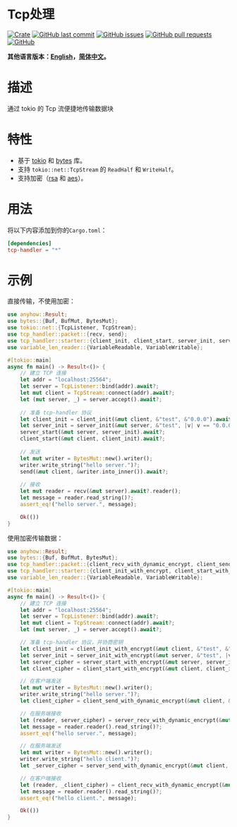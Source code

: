 # Tcp处理

[![Crate](https://img.shields.io/crates/v/tcp-handler.svg)](https://crates.io/crates/tcp-handler)
[![GitHub last commit](https://img.shields.io/github/last-commit/xuxiaocheng0201/tcp-handler)](https://github.com/xuxiaocheng0201/tcp-handler/commits/master)
[![GitHub issues](https://img.shields.io/github/issues-raw/xuxiaocheng0201/tcp-handler)](https://github.com/xuxiaocheng0201/tcp-handler/issues)
[![GitHub pull requests](https://img.shields.io/github/issues-pr/xuxiaocheng0201/tcp-handler)](https://github.com/xuxiaocheng0201/tcp-handler/pulls)
[![GitHub](https://img.shields.io/github/license/xuxiaocheng0201/tcp-handler)](https://github.com/xuxiaocheng0201/tcp-handler/blob/master/LICENSE)

**其他语言版本：[English](README.md)，[简体中文](README_zh.md)。**

# 描述

通过 tokio 的 Tcp 流便捷地传输数据块


# 特性

* 基于 [tokio](https://crates.io/crates/tokio) 和 [bytes](https://crates.io/crates/bytes) 库。
* 支持 `tokio::net::TcpStream` 的 `ReadHalf` 和 `WriteHalf`。
* 支持加密（[rsa](https://crates.io/crates/rsa) 和 [aes](https://crates.io/crates/aes-gcm)）。


# 用法

将以下内容添加到你的`Cargo.toml`：

```toml
[dependencies]
tcp-handler = "*"
```


# 示例

直接传输，不使用加密：

```rust
use anyhow::Result;
use bytes::{Buf, BufMut, BytesMut};
use tokio::net::{TcpListener, TcpStream};
use tcp_handler::packet::{recv, send};
use tcp_handler::starter::{client_init, client_start, server_init, server_start};
use variable_len_reader::{VariableReadable, VariableWritable};

#[tokio::main]
async fn main() -> Result<()> {
    // 建立 TCP 连接
    let addr = "localhost:25564";
    let server = TcpListener::bind(addr).await?;
    let mut client = TcpStream::connect(addr).await?;
    let (mut server, _) = server.accept().await?;
    
    // 准备 tcp-handler 协议
    let client_init = client_init(&mut client, &"test", &"0.0.0").await;
    let server_init = server_init(&mut server, &"test", |v| v == "0.0.0").await;
    server_start(&mut server, server_init).await?;
    client_start(&mut client, client_init).await?;
    
    // 发送
    let mut writer = BytesMut::new().writer();
    writer.write_string("hello server.")?;
    send(&mut client, &writer.into_inner()).await?;
        
    // 接收
    let mut reader = recv(&mut server).await?.reader();
    let message = reader.read_string()?;
    assert_eq!("hello server.", message);

    Ok(())
}
```

使用加密传输数据：

```rust
use anyhow::Result;
use bytes::{Buf, BufMut, BytesMut};
use tcp_handler::packet::{client_recv_with_dynamic_encrypt, client_send_with_dynamic_encrypt, server_recv_with_dynamic_encrypt, server_send_with_dynamic_encrypt};
use tcp_handler::starter::{client_init_with_encrypt, client_start_with_encrypt, server_init_with_encrypt, server_start_with_encrypt};
use variable_len_reader::{VariableReadable, VariableWritable};

#[tokio::main]
async fn main() -> Result<()> {
    // 建立 TCP 连接
    let addr = "localhost:25564";
    let server = TcpListener::bind(addr).await?;
    let mut client = TcpStream::connect(addr).await?;
    let (mut server, _) = server.accept().await?;

    // 准备 tcp-handler 协议，并协商密钥
    let client_init = client_init_with_encrypt(&mut client, &"test", &"0.0.0").await;
    let server_init = server_init_with_encrypt(&mut server, &"test", |v| v == "0.0.0").await;
    let server_cipher = server_start_with_encrypt(&mut server, server_init).await?;
    let client_cipher = client_start_with_encrypt(&mut client, client_init).await?;

    // 在客户端发送
    let mut writer = BytesMut::new().writer();
    writer.write_string("hello server.")?;
    let client_cipher = client_send_with_dynamic_encrypt(&mut client, &writer.into_inner(), client_cipher).await?;

    // 在服务端接收
    let (reader, server_cipher) = server_recv_with_dynamic_encrypt(&mut server, server_cipher).await?;
    let message = reader.reader().read_string()?;
    assert_eq!("hello server.", message);

    // 在服务端发送
    let mut writer = BytesMut::new().writer();
    writer.write_string("hello client.")?;
    let _server_cipher = server_send_with_dynamic_encrypt(&mut client, &writer.into_inner(), server_cipher).await?;

    // 在客户端接收
    let (reader, _client_cipher) = client_recv_with_dynamic_encrypt(&mut server, client_cipher).await?;
    let message = reader.reader().read_string()?;
    assert_eq!("hello client.", message);

    Ok(())
}
```
